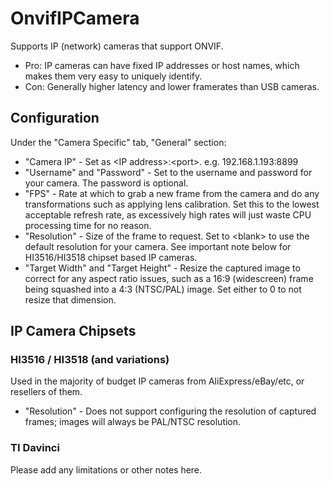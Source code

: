 # OnvifIPCamera

Supports IP (network) cameras that support ONVIF.

- Pro: IP cameras can have fixed IP addresses or host names, which makes them very easy to uniquely identify.
- Con: Generally higher latency and lower framerates than USB cameras.

## Configuration

Under the "Camera Specific" tab, "General" section:
- "Camera IP" - Set as &lt;IP address&gt;:&lt;port&gt;. e.g. 192.168.1.193:8899
- "Username" and "Password" - Set to the username and password for your camera. The password is optional.
- "FPS" - Rate at which to grab a new frame from the camera and do any transformations such as applying lens calibration. Set this to the lowest acceptable refresh rate, as excessively high rates will just waste CPU processing time for no reason.
- "Resolution" - Size of the frame to request. Set to &lt;blank&gt; to use the default resolution for your camera. See important note below for HI3516/HI3518 chipset based IP cameras.
- "Target Width" and "Target Height" - Resize the captured image to correct for any aspect ratio issues, such as a 16:9 (widescreen) frame being squashed into a 4:3 (NTSC/PAL) image. Set either to 0 to not resize that dimension.

## IP Camera Chipsets

### HI3516 / HI3518 (and variations)

Used in the majority of budget IP cameras from AliExpress/eBay/etc, or resellers of them.
- "Resolution" - Does not support configuring the resolution of captured frames; images will always be PAL/NTSC resolution.

### TI Davinci

Please add any limitations or other notes here.